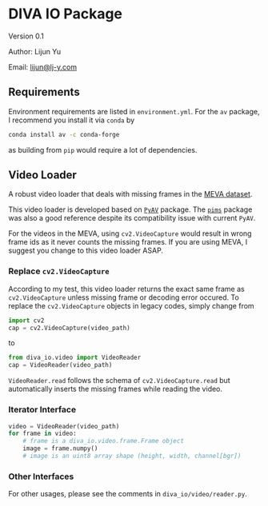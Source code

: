 # DIVA IO Package

Version 0.1

Author: Lijun Yu

Email: lijun@lj-y.com

## Requirements

Environment requirements are listed in `environment.yml`.
For the `av` package, I recommend you install it via `conda` by 
```sh
conda install av -c conda-forge
```
as building from `pip` would require a lot of dependencies.

## Video Loader

A robust video loader that deals with missing frames in the [MEVA dataset](http://mevadata.org). 

This video loader is developed based on [`PyAV`](https://github.com/mikeboers/PyAV) package.
The [`pims`](https://github.com/soft-matter/pims) package was also a good reference despite its compatibility issue with current `PyAV`.

For the videos in the MEVA, using `cv2.VideoCapture` would result in wrong frame ids as it never counts the missing frames.
If you are using MEVA, I suggest you change to this video loader ASAP.

### Replace `cv2.VideoCapture`

According to my test, this video loader returns the exact same frame as `cv2.VideoCapture` unless missing frame or decoding error occured.
To replace the `cv2.VideoCapture` objects in legacy codes, simply change from 

```python
import cv2
cap = cv2.VideoCapture(video_path)
```

to

```python
from diva_io.video import VideoReader
cap = VideoReader(video_path)
```

`VideoReader.read` follows the schema of `cv2.VideoCapture.read` but automatically inserts the missing frames while reading the video.

### Iterator Interface

```python
video = VideoReader(video_path)
for frame in video:
    # frame is a diva_io.video.frame.Frame object
    image = frame.numpy() 
    # image is an uint8 array shape (height, width, channel[bgr])
```

### Other Interfaces

For other usages, please see the comments in `diva_io/video/reader.py`.